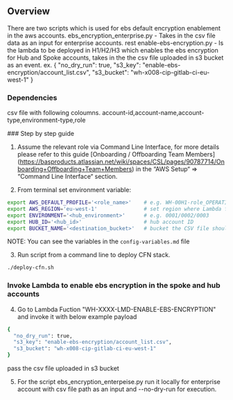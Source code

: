 ## Overview
There are two scripts which is used for ebs default encryption enablement in the aws accounts.
ebs_encryption_enterprise.py - Takes in the csv file data as an input for enterprise accounts.
rest enable-ebs-encryption.py - Is the lambda to be deployed in H1/H2/H3 which enables the ebs encryption for Hub and Spoke accounts, takes in the the csv file uploaded in s3 bucket as an event.
ex. 
{
  "no_dry_run": true,
  "s3_key": "enable-ebs-encryption/account_list.csv",
  "s3_bucket": "wh-x008-cip-gitlab-ci-eu-west-1"
}
### Dependencies
csv file with following coloumns.
account-id,account-name,account-type,environment-type,role

### Step by step guide

1. Assume the relevant role via Command Line Interface, for more details please refer to this guide [Onboarding / Offboarding Team Members] (https://basproducts.atlassian.net/wiki/spaces/CSL/pages/90787714/Onboarding+Offboarding+Team+Members) in the “AWS Setup“ => “Command Line Interface“ section.

2. From terminal set environment variable:
```bash
export AWS_DEFAULT_PROFILE='<role_name>'    # e.g. WH-00H1-role_OPERATIONS
export AWS_REGION='eu-west-1'               # set region where Lambda function to be created
export ENVIRONMENT='<hub_environment>'      # e.g. 0001/0002/0003
export HUB_ID='<hub_id>'                    # hub account ID
export BUCKET_NAME='<destination_bucket>'   # bucket the CSV file should be saved to
```
NOTE: You can see the variables in the `config-variables.md` file

3. Run script from a command line to deploy CFN stack.
```bash
./deploy-cfn.sh
```
### Invoke Lambda to enable ebs encryption in the spoke and hub accounts
4. Go to Lambda Fuction "WH-XXXX-LMD-ENABLE-EBS-ENCRYPTION" and invoke it with below example payload
```bash
{
  "no_dry_run": true,
  "s3_key": "enable-ebs-encryption/account_list.csv",
  "s3_bucket": "wh-x008-cip-gitlab-ci-eu-west-1"
}
```
pass the csv file uploaded in s3 bucket

5. For the script ebs_encryption_enterpeise.py run it locally for enterprise account with csv file path as an input and --no-dry-run for execution.